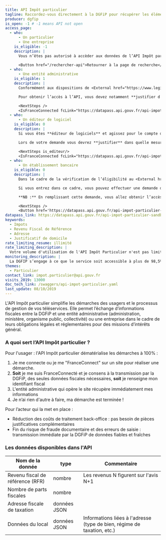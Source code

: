 ```yaml
---
title: API Impôt particulier
tagline: Raccordez-vous directement à la DGFiP pour récupérer les éléments fiscaux nécessaires à vos téléservices, éliminez le traitement et le stockage des pièces justificatives
producer: dgfip
is_open: -1 # -1 means API not open
access_page:
  - who:
      - Un particulier
      - Une entreprise
    is_eligible: -1
    description: |
      Vous n’êtes pas autorisé à accèder aux données de l’API Impôt particulier.

      <Button href="/rechercher-api">Retourner à la page de recherche</Button>
  - who:
      - Une entité administrative
    is_eligible: 1
    description: |
      Conformément aux dispositions de <External href="https://www.legifrance.gouv.fr/affichCodeArticle.do?cidTexte=LEGITEXT000031366350&idArticle=LEGIARTI000031367412&dateTexte=&categorieLien=cid">l'article L114-8</External> du *code des relations entre le public et l'administration*, seules les administrations sont habilitées à échanger entre elles des informations ou données strictement nécessaires pour traiter une démarche.

      Pour obtenir l’accès à l’API, vous devez notamment **justifier d'une simplification pour les citoyens** et vous engager à n'accéder qu’aux données strictement nécessaires à la démarche conformément au principe de proportionnalité.

      <NextSteps />
      <IsFranceConnected fcLink="https://datapass.api.gouv.fr/api-impot-particulier-fc-sandbox" notFcLink="https://datapass.api.gouv.fr/api-impot-particulier-sandbox"/>
  - who:
      - Un éditeur de logiciel
    is_eligible: 0
    description: |
      Si vous êtes **éditeur de logiciels** et agissez pour le compte d'une administration ou d'une collectivité, vous pouvez remplir une demande d’accès à l’API particulier vous-même pour l'entité que vous représentez, dans le cadre de <External href="https://www.legifrance.gouv.fr/affichCodeArticle.do?cidTexte=LEGITEXT000031366350&idArticle=LEGIARTI000031367412&dateTexte=&categorieLien=cid">l'article L114-8</External> du *code des relations entre le public et l'administration*.

      Lors de votre demande vous devrez **justifier** dans quelle mesure l'entité pour laquelle vous opérez rentre dans ce cadre juridique.

      <NextSteps is_editeur/>
      <IsFranceConnected fcLink="https://datapass.api.gouv.fr/api-impot-particulier-fc-sandbox" notFcLink="https://datapass.api.gouv.fr/api-impot-particulier-sandbox"/>
  - who:
      - Un établissement bancaire
    is_eligible: 0
    description: |
      Dans le cadre de la vérification de l’éligibilité au <External href="https://www.service-public.fr/particuliers/vosdroits/F2367">LEP</External> les banques peuvent être considérées comme une administration au sens de <External href="https://www.legifrance.gouv.fr/affichCodeArticle.do?cidTexte=LEGITEXT000031366350&idArticle=LEGIARTI000031367308&dateTexte=&categorieLien=cid">l'article L100-3</External> du *code des relations entre le public et l'administration*.

      Si vous entrez dans ce cadre, vous pouvez effectuer une demande d'accès à l’API Impôt particulier.

      **NB :** En remplissant cette demande, vous allez obtenir l’accès à l'API Impôt Particulier. Afin d'accéder aux données il est également nécessaire d’avoir accès à <External href="/les-api/api_r2p/demande-acces"> l'API R2P</External> afin d'obtenir l'identifiant fiscal (SPI).

      <NextSteps />
      <Button href='https://datapass.api.gouv.fr/api-impot-particulier-sandbox?scopes=%7B%22dgfip_rfr%22%3Afalse%2C%22dgfip_nbpart%22%3Afalse%2C%22dgfip_aft%22%3Afalse%2C%22dgfip_locaux_th%22%3Afalse%2C%22dgfip_eligibilite_lep%22%3Atrue%2C%22dgfip_annee_n_moins_1%22%3Afalse%2C%22dgfip_annee_n_moins_2%22%3Atrue%2C%22dgfip_acces_spi%22%3Atrue%2C%22dgfip_acces_etat_civil%22%3Atrue%7D'>Remplir une demande</Button>
datapass_link: https://datapass.api.gouv.fr/api-impot-particulier-sandbox
keywords:
  - Impots
  - Revenu Fiscal de Référence
  - Adresse
  - Justificatif de domicile
rate_limiting_resume: illimité
rate_limiting_description: |
  Votre volume d'utilisation de l'API Impôt Particulier n'est pas limité par défaut mais fait l'objet d'une déclaration lors de votre demande d'accès. En cas d'utilisation abusive, la DGFiP se réserve le droit de restreindre et/ou couper votre accès à tout moment.
monitoring_description: |
  La DGFIP s’engage à ce que le service soit accessible à plus de 98,5% et à communiquer sur les coupures de service ponctuelles qui pourraient survenir.
themes:
  - Particulier
contact_link: impot.particulier@api.gouv.fr
visits_2019: 13000
doc_tech_link: /swaggers/api-impot-particulier.yaml
last_update: 08/10/2019
---
```


L'API Impôt particulier simplifie les démarches des usagers et le processus de gestion de vos téléservices. Elle permet l’échange d’informations fiscales entre la DGFiP et une entité administrative (administration, ministère, organisme public, collectivité) ou une entreprise dans le cadre de leurs obligations légales et réglementaires pour des missions d’intérêts général.

### A quoi sert l’API Impôt particulier ?

Pour l'usager : l'API Impôt particulier dématérialise les démarches à 100% :

1. Je me connecte ou je me "FranceConnect" sur un site pour réaliser une démarche.
2. **Soit** je me suis FranceConnecté et je consens à la transmission par la DGFiP, des seules données fiscales nécessaires, **soit** je renseigne mon identifiant fiscal
3. L'entité administrative qui opère le site récupère immédiatement mes informations
4. Je n’ai rien d'autre à faire, ma démarche est terminée !

Pour l’acteur qui la met en place :

- Réduction des coûts de traitement back-office : pas besoin de pièces justificatives complémentaires
- Fin du risque de fraude documentaire et des erreurs de saisie : transmission immédiate par la DGFiP de données fiables et fraîches

### Les données disponibles dans l'API

| Nom de la donnée                 | type         | Commentaire                                                             |
| -------------------------------- | ------------ | ----------------------------------------------------------------------- |
| Revenu fiscal de référence (RFR) | nombre       | Les revenus N figurent sur l'avis N+1                                   |
| Nombre de parts fiscales         | nombre       |                                                                         |
| Adresse fiscale de taxation      | données JSON |                                                                         |
| Données du local                 | données JSON | Informations liées à l'adresse (type de bien, régime de taxation, etc.) |
